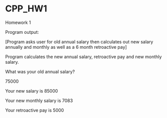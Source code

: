 # CPP_HW1

Homework 1

Program output:

[Program asks user for old annual salary then calculates out new salary annually and monthly as well as a 6 month retroactive pay]

Program calculates the new annual salary, retroactive pay and new monthly salary. 

What was your old annual salary? 

75000 

Your new salary is 85000 

Your new monthly salary is 7083 

Your retroactive pay is 5000
